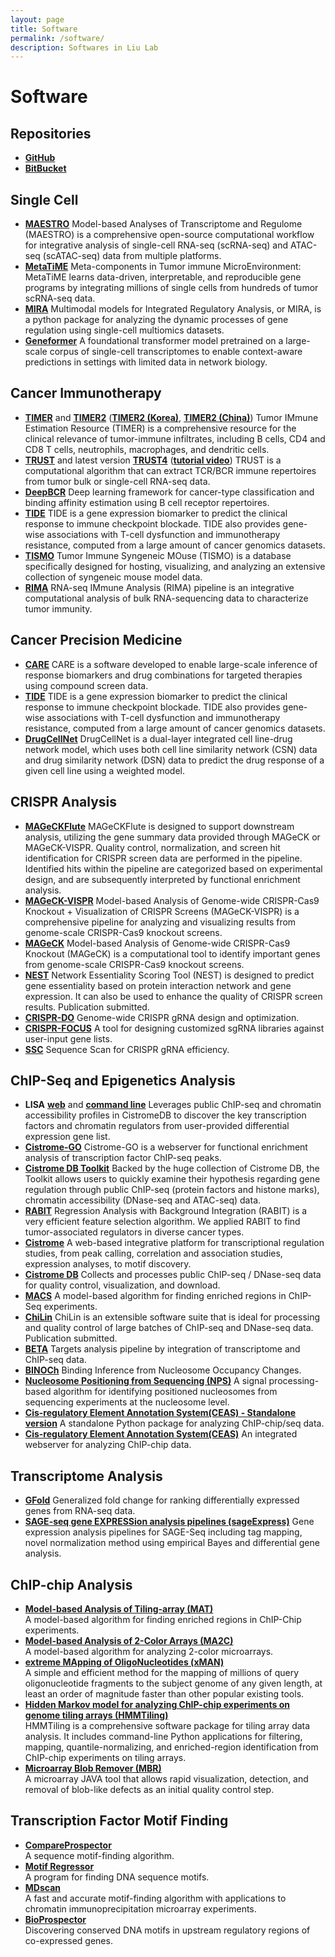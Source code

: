 ```yaml
---
layout: page
title: Software
permalink: /software/
description: Softwares in Liu Lab
---
```


# Software

## Repositories

- [**GitHub**](https://github.com/liulab-dfci?tab=repositories)
- [**BitBucket**](https://bitbucket.org/liulab/workspace/repositories)

## Single Cell

- [**MAESTRO**](http://github.com/liulab-dfci/MAESTRO) Model-based Analyses of Transcriptome and Regulome (MAESTRO) is a comprehensive open-source computational workflow for integrative analysis of single-cell RNA-seq (scRNA-seq) and ATAC-seq (scATAC-seq) data from multiple platforms.
- [**MetaTiME**](https://github.com/yi-zhang/MetaTiME) Meta-components in Tumor immune MicroEnvironment: MetaTiME learns data-driven, interpretable, and reproducible gene programs by integrating millions of single cells from hundreds of tumor scRNA-seq data.
- [**MIRA**](https://github.com/cistrome/MIRA) Multimodal models for Integrated Regulatory Analysis, or MIRA, is a python package for analyzing the dynamic processes of gene regulation using single-cell multiomics datasets.
- [**Geneformer**](https://huggingface.co/ctheodoris/Geneformer) A foundational transformer model pretrained on a large-scale corpus of single-cell transcriptomes to enable context-aware predictions in settings with limited data in network biology.

## Cancer Immunotherapy

- [**TIMER**](https://cistrome.shinyapps.io/timer/) and [**TIMER2**](http://timer.cistrome.org/) ([**TIMER2 (Korea)**](http://timer.comp-genomics.org/), [**TIMER2 (China)**](http://timer2.compbio.cn/)) Tumor IMmune Estimation Resource (TIMER) is a comprehensive resource for the clinical relevance of tumor-immune infiltrates, including B cells, CD4 and CD8 T cells, neutrophils, macrophages, and dendritic cells.
- [**TRUST**](https://bitbucket.org/liulab/trust/) and latest version [**TRUST4**](https://github.com/liulab-dfci/TRUST4) ([**tutorial video**](https://drive.google.com/file/d/1g_CKX8zctjWvRbEJa1Ec_DCrEzfzpJxN/view?usp=sharing)) TRUST is a computational algorithm that can extract TCR/BCR immune repertoires from tumor bulk or single-cell RNA-seq data.
- [**DeepBCR**](https://bitbucket.org/liulab/deepbcr/src/master/) Deep learning framework for cancer-type classification and binding affinity estimation using B cell receptor repertoires.
- [**TIDE**](http://tide.dfci.harvard.edu/) TIDE is a gene expression biomarker to predict the clinical response to immune checkpoint blockade. TIDE also provides gene-wise associations with T-cell dysfunction and immunotherapy resistance, computed from a large amount of cancer genomics datasets.
- [**TISMO**](http://tismo.cistrome.org/) Tumor Immune Syngeneic MOuse (TISMO) is a database specifically designed for hosting, visualizing, and analyzing an extensive collection of syngeneic mouse model data.
- [**RIMA**](https://github.com/liulab-dfci/RIMA_pipeline) RNA-seq IMmune Analysis (RIMA) pipeline is an integrative computational analysis of bulk RNA-sequencing data to characterize tumor immunity.

## Cancer Precision Medicine

- [**CARE**](http://care.dfci.harvard.edu/) CARE is a software developed to enable large-scale inference of response biomarkers and drug combinations for targeted therapies using compound screen data.
- [**TIDE**](http://tide.dfci.harvard.edu/) TIDE is a gene expression biomarker to predict the clinical response to immune checkpoint blockade. TIDE also provides gene-wise associations with T-cell dysfunction and immunotherapy resistance, computed from a large amount of cancer genomics datasets.
- [**DrugCellNet**](https://github.com/liulab-dfci/2LNet) DrugCellNet is a dual-layer integrated cell line-drug network model, which uses both cell line similarity network (CSN) data and drug similarity network (DSN) data to predict the drug response of a given cell line using a weighted model.

## CRISPR Analysis

- [**MAGeCKFlute**](http://bioconductor.org/packages/release/bioc/html/MAGeCKFlute.html) MAGeCKFlute is designed to support downstream analysis, utilizing the gene summary data provided through MAGeCK or MAGeCK-VISPR. Quality control, normalization, and screen hit identification for CRISPR screen data are performed in the pipeline. Identified hits within the pipeline are categorized based on experimental design, and are subsequently interpreted by functional enrichment analysis.
- [**MAGeCK-VISPR**](http://bitbucket.org/liulab/mageck-vispr/) Model-based Analysis of Genome-wide CRISPR-Cas9 Knockout + Visualization of CRISPR Screens (MAGeCK-VISPR) is a comprehensive pipeline for analyzing and visualizing results from genome-scale CRISPR-Cas9 knockout screens.
- [**MAGeCK**](https://bitbucket.org/liulab/mageck/src/master/) Model-based Analysis of Genome-wide CRISPR-Cas9 Knockout (MAGeCK) is a computational tool to identify important genes from genome-scale CRISPR-Cas9 knockout screens.
- [**NEST**](http://nest.dfci.harvard.edu/) Network Essentiality Scoring Tool (NEST) is designed to predict gene essentiality based on protein interaction network and gene expression. It can also be used to enhance the quality of CRISPR screen results. Publication submitted.
- [**CRISPR-DO**](http://cistrome.org/crispr/) Genome-wide CRISPR gRNA design and optimization.
- [**CRISPR-FOCUS**](http://cistrome.org/crispr-focus/) A tool for designing customized sgRNA libraries against user-input gene lists.
- [**SSC**](https://sourceforge.net/projects/spacerscoringcrispr/) Sequence Scan for CRISPR gRNA efficiency.

## ChIP-Seq and Epigenetics Analysis

- **LISA** [**web**](http://lisa.cistrome.org/) and [**command line**](https://github.com/liulab-dfci/lisa2) Leverages public ChIP-seq and chromatin accessibility profiles in CistromeDB to discover the key transcription factors and chromatin regulators from user-provided differential expression gene list.
- [**Cistrome-GO**](http://go.cistrome.org/) Cistrome-GO is a webserver for functional enrichment analysis of transcription factor ChIP-seq peaks.
- [**Cistrome DB Toolkit**](http://dbtoolkit.cistrome.org/) Backed by the huge collection of Cistrome DB, the Toolkit allows users to quickly examine their hypothesis regarding gene regulation through public ChIP-seq (protein factors and histone marks), chromatin accessibility (DNase-seq and ATAC-seq) data.
- [**RABIT**](http://rabit.dfci.harvard.edu/) Regression Analysis with Background Integration (RABIT) is a very efficient feature selection algorithm. We applied RABIT to find tumor-associated regulators in diverse cancer types.
- [**Cistrome**](http://cistrome.org/ap/) A web-based integrative platform for transcriptional regulation studies, from peak calling, correlation and association studies, expression analyses, to motif discovery.
- [**Cistrome DB**](http://cistrome.org/db) Collects and processes public ChIP-seq / DNase-seq data for quality control, visualization, and download.
- [**MACS**](https://github.com/taoliu/MACS) A model-based algorithm for finding enriched regions in ChIP-Seq experiments.
- [**ChiLin**](http://cistrome.org/chilin/) ChiLin is an extensible software suite that is ideal for processing and quality control of large batches of ChIP-seq and DNase-seq data. Publication submitted.
- [**BETA**](http://cistrome.org/BETA) Targets analysis pipeline by integration of transcriptome and ChIP-seq data.
- [**BINOCh**](https://liulab-dfci.github.io/resources/software/BINOCh.zip) Binding Inference from Nucleosome Occupancy Changes.
- [**Nucleosome Positioning from Sequencing (NPS)**](https://liulab-dfci.github.io/resources/software/NPS.zip) A signal processing-based algorithm for identifying positioned nucleosomes from sequencing experiments at the nucleosome level.
- [**Cis-regulatory Element Annotation System(CEAS) - Standalone version**](https://liulab-dfci.github.io/resources/software/CEAS.zip) A standalone Python package for analyzing ChIP-chip/seq data.
- [**Cis-regulatory Element Annotation System(CEAS)**](http://ceas.cbi.pku.edu.cn/) An integrated webserver for analyzing ChIP-chip data.

## Transcriptome Analysis

- [**GFold**](https://bitbucket.org/feeldead/gfold) Generalized fold change for ranking differentially expressed genes from RNA-seq data.
- [**SAGE-seq gene EXPRESSion analysis pipelines (sageExpress)**](https://liulab-dfci.github.io/resources/software/sageExpress.zip) Gene expression analysis pipelines for SAGE-Seq including tag mapping, novel normalization method using empirical Bayes and differential gene analysis.

## ChIP-chip Analysis
- [**Model-based Analysis of Tiling-array (MAT)**](https://liulab-dfci.github.io/resources/software/MAT-3.07312009.tar.gz)  
  A model-based algorithm for finding enriched regions in ChIP-Chip experiments.
- [**Model-based Analysis of 2-Color Arrays (MA2C)**](https://liulab-dfci.github.io/resources/software/MA2C.zip)  
  A model-based algorithm for analyzing 2-color microarrays.
- [**extreme MApping of OligoNucleotides (xMAN)**](https://liulab-dfci.github.io/resources/software/xMAN.tar.gz)  
  A simple and efficient method for the mapping of millions of query oligonucleotide fragments to the subject genome of any given length, at least an order of magnitude faster than other popular existing tools.
- [**Hidden Markov model for analyzing ChIP-chip experiments on genome tiling arrays (HMMTiling)**](https://liulab-dfci.github.io/resources/software/HMMTiling.zip)  
  HMMTiling is a comprehensive software package for tiling array data analysis. It includes command-line Python applications for filtering, mapping, quantile-normalizing, and enriched-region identification from ChIP-chip experiments on tiling arrays.
- [**Microarray Blob Remover (MBR)**](https://liulab-dfci.github.io/resources/software/MBR.zip)  
  A microarray JAVA tool that allows rapid visualization, detection, and removal of blob-like defects as an initial quality control step.

## Transcription Factor Motif Finding
- [**CompareProspector**](http://compareprospector.stanford.edu/)  
  A sequence motif-finding algorithm.
- [**Motif Regressor**](http://www.math.umass.edu/~conlon/mr.html)  
  A program for finding DNA sequence motifs.
- [**MDscan**](http://robotics.stanford.edu/~xsliu/MDscan/)  
  A fast and accurate motif-finding algorithm with applications to chromatin immunoprecipitation microarray experiments.
- [**BioProspector**](http://robotics.stanford.edu/~xsliu/BioProspector/)  
  Discovering conserved DNA motifs in upstream regulatory regions of co-expressed genes.
